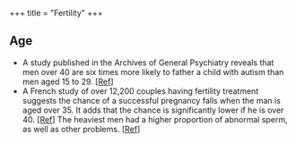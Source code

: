 +++
title = "Fertility"
+++

## Age
- A study published in the Archives of General Psychiatry reveals that men over 40 are six times more likely to father a child with autism than men aged 15 to 29. \[[Ref](http://www.smart-kit.com/s143/dont-wait-too-long-to-father-children/)\]
- A French study of over 12,200 couples having fertility treatment suggests the chance of a successful pregnancy falls when the man is aged over 35. It adds that the chance is significantly lower if he is over 40. \[[Ref](http://news.bbc.co.uk/2/hi/health/7492323.stm)\]  The heaviest men had a higher proportion of abnormal sperm, as well as other problems. \[[Ref](http://news.bbc.co.uk/2/hi/health/7494777.stm)\]